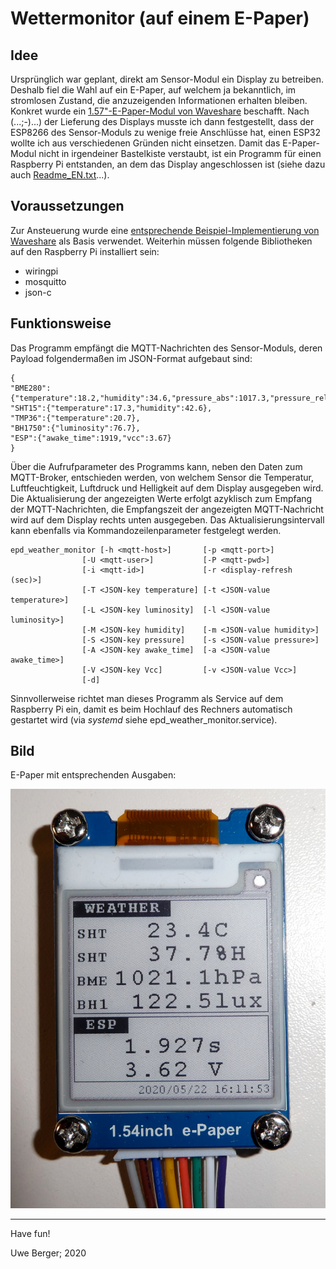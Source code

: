 # Wettermonitor (auf einem E-Paper)

## Idee
Ursprünglich war geplant, direkt am Sensor-Modul ein Display zu betreiben. Deshalb fiel die Wahl auf ein E-Paper, auf welchem ja bekanntlich, im stromlosen Zustand, die anzuzeigenden Informationen erhalten bleiben. Konkret wurde ein [1.57"-E-Paper-Modul von Waveshare](https://www.waveshare.com/product/displays/e-paper/epaper-3/1.54inch-e-paper-module-b.htm) beschafft. Nach (...;-)...) der Lieferung des Displays musste ich dann festgestellt, dass der ESP8266 des Sensor-Moduls zu wenige freie Anschlüsse hat, einen ESP32 wollte ich aus verschiedenen Gründen nicht einsetzen. Damit das E-Paper-Modul nicht in irgendeiner Bastelkiste verstaubt, ist ein Programm für einen Raspberry Pi entstanden, an dem das Display angeschlossen ist (siehe dazu auch [Readme_EN.txt](https://github.com/boerge42/weatherstations/blob/master/esp8266/epd_weather_monitor/readme_EN.txt)...).

## Voraussetzungen
Zur Ansteuerung wurde eine [entsprechende Beispiel-Implementierung von Waveshare](https://github.com/waveshare/e-Paper) als Basis verwendet. Weiterhin müssen folgende Bibliotheken auf den Raspberry Pi installiert sein:

* wiringpi
* mosquitto
* json-c

## Funktionsweise
Das Programm empfängt die MQTT-Nachrichten des Sensor-Moduls, deren Payload folgendermaßen im JSON-Format aufgebaut sind:

    {
	"BME280":{"temperature":18.2,"humidity":34.6,"pressure_abs":1017.3,"pressure_rel":1022.2}, 
	"SHT15":{"temperature":17.3,"humidity":42.6}, 
	"TMP36":{"temperature":20.7}, 
	"BH1750":{"luminosity":76.7}, 
	"ESP":{"awake_time":1919,"vcc":3.67}
    }

Über die Aufrufparameter des Programms kann, neben den Daten zum MQTT-Broker, entschieden werden, von welchem Sensor die Temperatur, Luftfeuchtigkeit, Luftdruck und Helligkeit auf dem Display ausgegeben wird. Die Aktualisierung der angezeigten Werte erfolgt azyklisch zum Empfang der MQTT-Nachrichten, die Empfangszeit der angezeigten MQTT-Nachricht wird auf dem Display rechts unten ausgegeben. Das Aktualisierungsintervall kann ebenfalls via Kommandozeilenparameter festgelegt werden.

    epd_weather_monitor [-h <mqtt-host>]       [-p <mqtt-port>]
                    [-U <mqtt-user>]           [-P <mqtt-pwd>]
                    [-i <mqtt-id>]             [-r <display-refresh (sec)>]
                    [-T <JSON-key temperature] [-t <JSON-value temperature>]
                    [-L <JSON-key luminosity]  [-l <JSON-value luminosity>]
                    [-M <JSON-key humidity]    [-m <JSON-value humidity>]
                    [-S <JSON-key pressure]    [-s <JSON-value pressure>]
                    [-A <JSON-key awake_time]  [-a <JSON-value awake_time>]
                    [-V <JSON-key Vcc]         [-v <JSON-value Vcc>]
                    [-d]

Sinnvollerweise richtet man dieses Programm als Service auf dem Raspberry Pi ein, damit es beim Hochlauf des Rechners automatisch gestartet wird (via *systemd* siehe epd_weather_monitor.service).


## Bild
E-Paper mit entsprechenden Ausgaben:

![Alt-Text](../images/epd_weather_monitor.png)

---------
Have fun!

Uwe Berger; 2020
